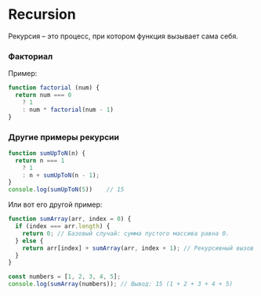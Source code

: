 # Recursion

Рекурсия – это процесс, при котором функция вызывает сама себя.  
### Факториал
Пример:
```js
function factorial (num) {
  return num === 0
    ? 1
    : num * factorial(num - 1) 
}
```

### Другие примеры рекурсии
```js
function sumUpToN(n) {
  return n === 1 
    ? 1 
    : n + sumUpToN(n - 1);
}
console.log(sumUpToN(5))    // 15
```  
Или вот его другой пример:
```js
function sumArray(arr, index = 0) {
  if (index === arr.length) {
    return 0; // Базовый случай: сумма пустого массива равна 0.
  } else {
    return arr[index] + sumArray(arr, index + 1); // Рекурсивный вызов для следующего элемента массива.
  }
}

const numbers = [1, 2, 3, 4, 5];
console.log(sumArray(numbers)); // Вывод: 15 (1 + 2 + 3 + 4 + 5)

```

